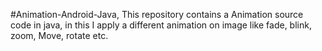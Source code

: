 #Animation-Android-Java, This repository contains a Animation source code in java, in this I apply a different animation on image like fade, blink, zoom, Move, rotate etc.



